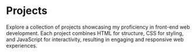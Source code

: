 # Projects

Explore a collection of projects showcasing my proficiency in front-end web development. Each project combines HTML for structure, CSS for styling, and JavaScript for interactivity, resulting in engaging and responsive web experiences.
